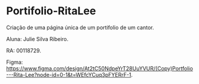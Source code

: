 # Portifolio-RitaLee
Criação de uma página única de um portifolio de um cantor.

Aluna: Julie Silva Ribeiro.

RA: 00118729.

Figma: https://www.figma.com/design/At2tC50NdpeYrT28UuYVUR/(Copy)Portfolio---Rita-Lee?node-id=0-1&t=WEfcYCuq3pFYERrF-1.
